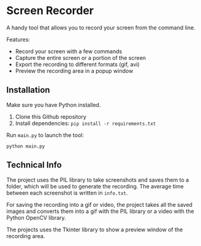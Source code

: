 # Screen Recorder

A handy tool that allows you to record your screen from the command line.

Features:

- Record your screen with a few commands
- Capture the entire screen or a portion of the screen
- Export the recording to different formats (gif, avi)
- Preview the recording area in a popup window

## Installation

Make sure you have Python installed.

1. Clone this Github repository
2. Install dependencies: `pip install -r requirements.txt`

Run `main.py` to launch the tool:

```
python main.py
```

## Technical Info

The project uses the PIL library to take screenshots and saves them to a folder, which will be used to generate the recording. The average time between each screenshot is written in `info.txt`.

For saving the recording into a gif or video, the project takes all the saved images and converts them into a gif with the PIL library or a video with the Python OpenCV library.

The projects uses the Tkinter library to show a preview window of the recording area.
